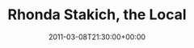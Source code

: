 ---
templateKey: event
guid: 0895cc1c-6eab-11ea-99c5-002590d1d1b0
date: 2011-03-08T21:30:00+00:00
eventTime: '9:30pm'
title: Rhonda Stakich, the Local
artist: Rhonda Stakich
city: Toronto
venue: the Local
group: Tim Shia
guests: Ben Suress of Edmonton.
---